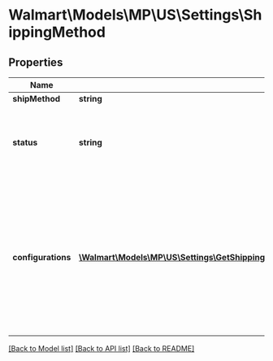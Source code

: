 # Walmart\Models\MP\US\Settings\ShippingMethod

## Properties

Name | Type | Description | Notes
------------ | ------------- | ------------- | -------------
**shipMethod** | **string** | | Attribute | Description | Data Type | | ---- | ----------------- | ------- | | VALUE | All Marketplace Sellers must offer Value shipping to Walmart.com customers for items that can't ship within expected transit times for standard shipping. | string | | STANDARD | You are required to offer standard shipping to Walmart.com customers. | string | | TWO_DAY | If approved for this option, you'll provide free 2-day shipping to customers and your items will be enabled with the TwoDay delivery tag. | string | | FREIGHT | Heavy items which takes 6,7,8,9,10 days. | string | |
**status** | **string** | Shipping Method Status, Can be ACTIVE or INACTIVE status |
**configurations** | [**\Walmart\Models\MP\US\Settings\GetShippingTemplateDetails200ResponseShippingMethodsInnerConfigurationsInner[]**](GetShippingTemplateDetails200ResponseShippingMethodsInnerConfigurationsInner.md) | Contains an array of Regions, an array of Address Type, Transit Time and Per shipping charge or array of Tired Shipping Charge |


[[Back to Model list]](./) [[Back to API list]](../../../../../README.md#supported-apis) [[Back to README]](../../../../../README.md)
